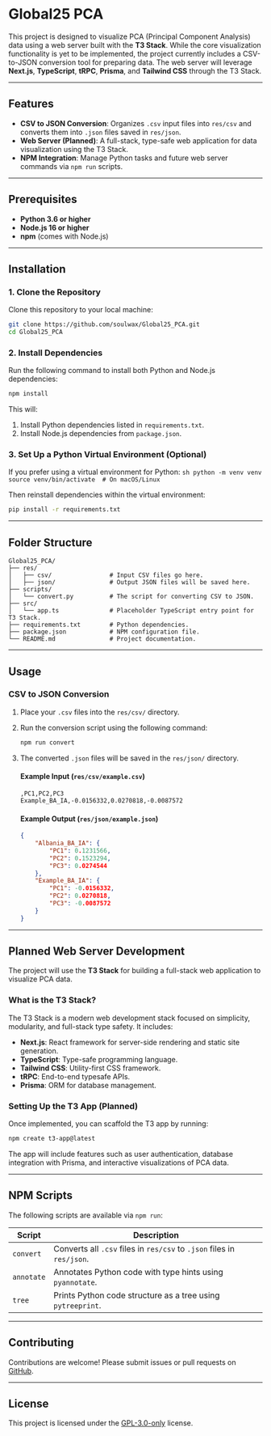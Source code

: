 # Global25 PCA

This project is designed to visualize PCA (Principal Component Analysis) data using a web server built with the **T3 Stack**. While the core visualization functionality is yet to be implemented, the project currently includes a CSV-to-JSON conversion tool for preparing data. The web server will leverage **Next.js**, **TypeScript**, **tRPC**, **Prisma**, and **Tailwind CSS** through the T3 Stack.

---

## Features

- **CSV to JSON Conversion**: Organizes `.csv` input files into `res/csv` and converts them into `.json` files saved in `res/json`.
- **Web Server (Planned)**: A full-stack, type-safe web application for data visualization using the T3 Stack.
- **NPM Integration**: Manage Python tasks and future web server commands via `npm run` scripts.

---

## Prerequisites

- **Python 3.6 or higher**
- **Node.js 16 or higher**
- **npm** (comes with Node.js)

---

## Installation

### 1. Clone the Repository

Clone this repository to your local machine:

```sh
git clone https://github.com/soulwax/Global25_PCA.git
cd Global25_PCA
```

### 2. Install Dependencies

Run the following command to install both Python and Node.js dependencies:

```sh
npm install
```

This will:

1. Install Python dependencies listed in `requirements.txt`.
2. Install Node.js dependencies from `package.json`.

### 3. Set Up a Python Virtual Environment (Optional)

If you prefer using a virtual environment for Python:
    ```sh
    python -m venv venv
    source venv/bin/activate  # On macOS/Linux
    ```

Then reinstall dependencies within the virtual environment:

```sh
pip install -r requirements.txt
```

---

## Folder Structure

```plaintext
Global25_PCA/
├── res/
│   ├── csv/                # Input CSV files go here.
│   ├── json/               # Output JSON files will be saved here.
├── scripts/
│   └── convert.py          # The script for converting CSV to JSON.
├── src/
│   └── app.ts              # Placeholder TypeScript entry point for T3 Stack.
├── requirements.txt        # Python dependencies.
├── package.json            # NPM configuration file.
└── README.md               # Project documentation.
```

---

## Usage

### CSV to JSON Conversion

1. Place your `.csv` files into the `res/csv/` directory.
2. Run the conversion script using the following command:

    ```sh
    npm run convert
    ```

3. The converted `.json` files will be saved in the `res/json/` directory.

   #### Example Input (`res/csv/example.csv`)

    ```csv
    ,PC1,PC2,PC3
    Example_BA_IA,-0.0156332,0.0270818,-0.0087572
    ```

   #### Example Output (`res/json/example.json`)

    ```json
    {
        "Albania_BA_IA": {
            "PC1": 0.1231566,
            "PC2": 0.1523294,
            "PC3": 0.0274544
        },
        "Example_BA_IA": {
            "PC1": -0.0156332,
            "PC2": 0.0270818,
            "PC3": -0.0087572
        }
    }
    ```

---

## Planned Web Server Development

The project will use the **T3 Stack** for building a full-stack web application to visualize PCA data.

### What is the T3 Stack?

The T3 Stack is a modern web development stack focused on simplicity, modularity, and full-stack type safety. It includes:

- **Next.js**: React framework for server-side rendering and static site generation.
- **TypeScript**: Type-safe programming language.
- **Tailwind CSS**: Utility-first CSS framework.
- **tRPC**: End-to-end typesafe APIs.
- **Prisma**: ORM for database management.

### Setting Up the T3 App (Planned)

Once implemented, you can scaffold the T3 app by running:

```sh
npm create t3-app@latest
```

The app will include features such as user authentication, database integration with Prisma, and interactive visualizations of PCA data.

---

## NPM Scripts

The following scripts are available via `npm run`:

| Script       | Description                                                                 |
|--------------|-----------------------------------------------------------------------------|
| `convert`    | Converts all `.csv` files in `res/csv` to `.json` files in `res/json`.      |
| `annotate`   | Annotates Python code with type hints using `pyannotate`.                  |
| `tree`       | Prints Python code structure as a tree using `pytreeprint`.                |

---

## Contributing

Contributions are welcome! Please submit issues or pull requests on [GitHub](https://github.com/soulwax/Global25_PCA).

---

## License

This project is licensed under the [GPL-3.0-only](https://opensource.org/licenses/GPL-3.0) license.
